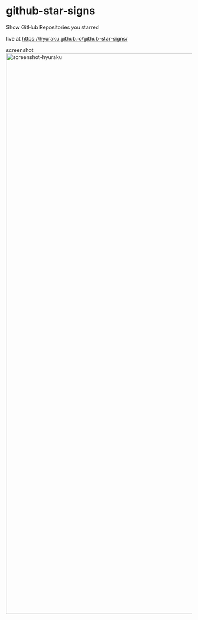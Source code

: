 # github-star-signs

Show GitHub Repositories you starred

live at https://hyuraku.github.io/github-star-signs/

screenshot
<img width="2400" height="1522" alt="screenshot-hyuraku" src="https://github.com/user-attachments/assets/397137e0-de77-4cf8-a78f-19b5d77842ab" />
